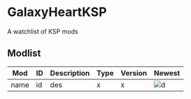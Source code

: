 # GalaxyHeartKSP
A watchlist of KSP mods



## Modlist
| Mod  | ID  | Description | Type | Version | Newest                                                             |
| ---- | --- | ----------- | ---- | ------- | ------------------------------------------------------------------ |
| name | id  | des         | x    | x       | ![d](https://us-central1-minecraft-280820.cloudfunctions.net/function-1?id=21) |
